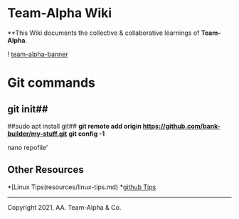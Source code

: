 # Team-Alpha Wiki
**This Wiki documents the collective & collaborative learnings of **Team-Alpha**.

! [team-alpha-banner](wiki/resources/team-banner.jpg)


# Git commands 
## git init##
##sudo apt install git##
 **git remote add origin https://github.com/bank-builder/my-stuff.git**
 **git config -1**
  
 nano repofile'
   
## Other Resources
*[Linux Tips(resources/linux-tips.md)
*[github Tips](resources/git-tips.md)

---
Copyright 2021, AA. Team-Alpha & Co. 

